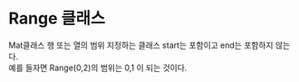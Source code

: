 ﻿# **Range 클래스**  
Mat클래스 행 또는 열의 범위 지정하는 클래스 
start는 포함이고 end는 포함하지 않는다.  
예를 들자면 Range(0,2)의 범위는 0,1 이 되는 것이다.  

